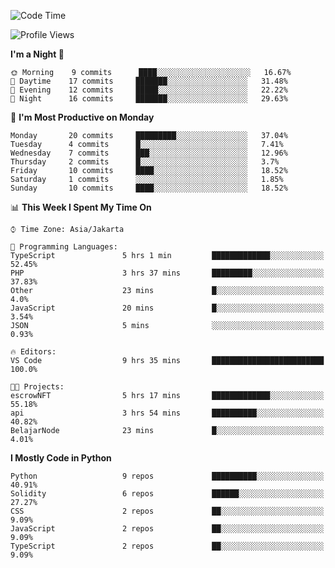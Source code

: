 <!--START_SECTION:waka-->
![Code Time](http://img.shields.io/badge/Code%20Time-1%2C310%20hrs%2036%20mins-blue)

![Profile Views](http://img.shields.io/badge/Profile%20Views-0-blue)

**I'm a Night 🦉** 

```text
🌞 Morning    9 commits      ████░░░░░░░░░░░░░░░░░░░░░   16.67% 
🌆 Daytime    17 commits     ███████░░░░░░░░░░░░░░░░░░   31.48% 
🌃 Evening    12 commits     █████░░░░░░░░░░░░░░░░░░░░   22.22% 
🌙 Night      16 commits     ███████░░░░░░░░░░░░░░░░░░   29.63%

```
📅 **I'm Most Productive on Monday** 

```text
Monday       20 commits     █████████░░░░░░░░░░░░░░░░   37.04% 
Tuesday      4 commits      █░░░░░░░░░░░░░░░░░░░░░░░░   7.41% 
Wednesday    7 commits      ███░░░░░░░░░░░░░░░░░░░░░░   12.96% 
Thursday     2 commits      █░░░░░░░░░░░░░░░░░░░░░░░░   3.7% 
Friday       10 commits     ████░░░░░░░░░░░░░░░░░░░░░   18.52% 
Saturday     1 commits      ░░░░░░░░░░░░░░░░░░░░░░░░░   1.85% 
Sunday       10 commits     ████░░░░░░░░░░░░░░░░░░░░░   18.52%

```


📊 **This Week I Spent My Time On** 

```text
⌚︎ Time Zone: Asia/Jakarta

💬 Programming Languages: 
TypeScript               5 hrs 1 min         █████████████░░░░░░░░░░░░   52.45% 
PHP                      3 hrs 37 mins       █████████░░░░░░░░░░░░░░░░   37.83% 
Other                    23 mins             █░░░░░░░░░░░░░░░░░░░░░░░░   4.0% 
JavaScript               20 mins             █░░░░░░░░░░░░░░░░░░░░░░░░   3.54% 
JSON                     5 mins              ░░░░░░░░░░░░░░░░░░░░░░░░░   0.93%

🔥 Editors: 
VS Code                  9 hrs 35 mins       █████████████████████████   100.0%

🐱‍💻 Projects: 
escrowNFT                5 hrs 17 mins       █████████████░░░░░░░░░░░░   55.18% 
api                      3 hrs 54 mins       ██████████░░░░░░░░░░░░░░░   40.82% 
BelajarNode              23 mins             █░░░░░░░░░░░░░░░░░░░░░░░░   4.01%

```

**I Mostly Code in Python** 

```text
Python                   9 repos             ██████████░░░░░░░░░░░░░░░   40.91% 
Solidity                 6 repos             ██████░░░░░░░░░░░░░░░░░░░   27.27% 
CSS                      2 repos             ██░░░░░░░░░░░░░░░░░░░░░░░   9.09% 
JavaScript               2 repos             ██░░░░░░░░░░░░░░░░░░░░░░░   9.09% 
TypeScript               2 repos             ██░░░░░░░░░░░░░░░░░░░░░░░   9.09%

```



<!--END_SECTION:waka-->
